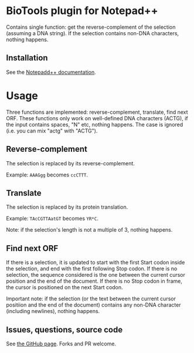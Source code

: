# BioTools plugin for Notepad++

Contains single function: get the reverse-complement of the selection (assuming a DNA string). If the selection contains non-DNA characters, nothing happens.

## Installation
See the [Notepadd++ documentation](https://npp-user-manual.org/docs/plugins/#how-to-install-a-plugin).

# Usage

Three functions are implemented: reverse-complement, translate, find next ORF. These functions only work on well-defined DNA characters (ACTG), if the input contains spaces, "N" etc, nothing happens. The case is ignored (i.e. you can mix "actg" with "ACTG").

## Reverse-complement

The selection is replaced by its reverse-complement.

Example: `AAAGgg` becomes `ccCTTT`.

## Translate

The selection is replaced by its protein translation.

Example: `TAcCGTTAatGT` becomes `YR*C`.

Note: if the selection's length is not a multiple of 3, nothing happens.

## Find next ORF

If there is a selection, it is updated to start with the first Start codon inside the selection, and end with the first following Stop codon. If there is no selection, the sequence considered is the one between the current cursor position and the end of the document. If there is no Stop codon in frame, the cursor is positioned on the next Start codon.

Important note: if the selection (or the text between the current cursor positiion and the end of the document) contains any non-DNA character (including newlines), nothing happens.



## Issues, questions, source code

See [the GitHub page](https://github.com/AlexWeinreb/biotools_npp). Forks and PR welcome.


